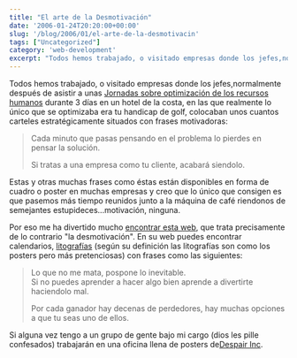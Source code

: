 ```yaml
---
title: "El arte de la Desmotivación"
date: '2006-01-24T20:20:00+00:00'
slug: '/blog/2006/01/el-arte-de-la-desmotivacin'
tags: ["Uncategorized"]
category: 'web-development'
excerpt: "Todos hemos trabajado, o visitado empresas donde los jefes,normalmente después de asistir a unas [Jornadas sobre optimización de los recursos humanos]("
---
```

Todos hemos trabajado, o visitado empresas donde los jefes,normalmente después de asistir a unas [Jornadas sobre optimización de los recursos humanos](http://headrush.typepad.com/creating_passionate_users/) durante 3 días en un hotel de la costa, en las que realmente lo único que se optimizaba era tu handicap de golf, colocaban unos cuantos carteles estratégicamente situados con frases motivadoras:

> Cada minuto que pasas pensando en el problema lo pierdes en pensar la solución.
> 
> Si tratas a una empresa como tu cliente, acabará siendolo.

Estas y otras muchas frases como éstas están disponibles en forma de cuadro o poster en muchas empresas y creo que lo único que consigen es que pasemos más tiempo reunidos junto a la máquina de café riendonos de semejantes estupideces...motivación, ninguna.

Por eso me ha divertido mucho [encontrar esta web](http://www.despair.com), que trata precisamente de lo contrario "la desmotivación". En su web puedes encontrar calendarios, [litografías](http://www.despair.com/lithographs.html) (según su definición las litografías son como los posters pero más pretenciosas) con frases como las siguientes:

> Lo que no me mata, pospone lo inevitable.  
> Si no puedes aprender a hacer algo bien aprende a divertirte haciendolo mal.
> 
> Por cada ganador hay decenas de perdedores, hay muchas opciones a que tu seas uno de ellos.

Si alguna vez tengo a un grupo de gente bajo mi cargo (dios les pille confesados) trabajarán en una oficina llena de posters de[Despair Inc](http://www.despair.com/artofde.html).


